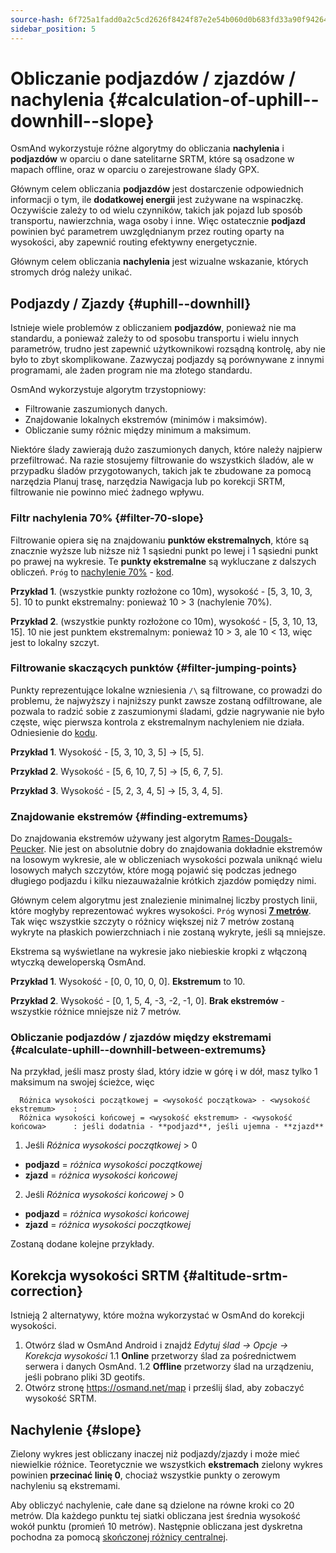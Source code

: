```yaml
---
source-hash: 6f725a1fadd0a2c5cd2626f8424f87e2e54b060d0b683fd33a90f9426413a826
sidebar_position: 5
---
```


# Obliczanie podjazdów / zjazdów / nachylenia {#calculation-of-uphill--downhill--slope}

OsmAnd wykorzystuje różne algorytmy do obliczania **nachylenia** i **podjazdów** w oparciu o dane satelitarne SRTM, które są osadzone w mapach offline, oraz w oparciu o zarejestrowane ślady GPX.

Głównym celem obliczania **podjazdów** jest dostarczenie odpowiednich informacji o tym, ile **dodatkowej energii** jest zużywane na wspinaczkę. Oczywiście zależy to od wielu czynników, takich jak pojazd lub sposób transportu, nawierzchnia, waga osoby i inne.
Więc ostatecznie **podjazd** powinien być parametrem uwzględnianym przez routing oparty na wysokości, aby zapewnić routing efektywny energetycznie.

Głównym celem obliczania **nachylenia** jest wizualne wskazanie, których stromych dróg należy unikać.

## Podjazdy / Zjazdy {#uphill--downhill}

Istnieje wiele problemów z obliczaniem **podjazdów**, ponieważ nie ma standardu, a ponieważ zależy to od sposobu transportu i wielu innych parametrów, trudno jest zapewnić użytkownikowi rozsądną kontrolę, aby nie było to zbyt skomplikowane. Zazwyczaj podjazdy są porównywane z innymi programami, ale żaden program nie ma złotego standardu.

OsmAnd wykorzystuje algorytm trzystopniowy:

- Filtrowanie zaszumionych danych.
- Znajdowanie lokalnych ekstremów (minimów i maksimów).
- Obliczanie sumy różnic między minimum a maksimum.

Niektóre ślady zawierają dużo zaszumionych danych, które należy najpierw przefiltrować. Na razie stosujemy filtrowanie do wszystkich śladów, ale w przypadku śladów przygotowanych, takich jak te zbudowane za pomocą narzędzia Planuj trasę, narzędzia Nawigacja lub po korekcji SRTM, filtrowanie nie powinno mieć żadnego wpływu.

### Filtr nachylenia 70% {#filter-70-slope}

Filtrowanie opiera się na znajdowaniu **punktów ekstremalnych**, które są znacznie wyższe lub niższe niż 1 sąsiedni punkt po lewej i 1 sąsiedni punkt po prawej na wykresie.
Te **punkty ekstremalne** są wykluczane z dalszych obliczeń. ```Próg``` to [nachylenie 70%](https://github.com/osmandapp/OsmAnd/blob/master/OsmAnd-java/src/main/java/net/osmand/gpx/ElevationApproximator.java#L11) - [kod](https://github.com/osmandapp/OsmAnd/blob/master/OsmAnd-java/src/main/java/net/osmand/gpx/ElevationApproximator.java#L72).

**Przykład 1**. (wszystkie punkty rozłożone co 10m), wysokość - [5, 3, 10, 3, 5]. 10 to punkt ekstremalny: ponieważ 10 > 3 (nachylenie 70%).

**Przykład 2**. (wszystkie punkty rozłożone co 10m), wysokość - [5, 3, 10, 13, 15]. 10 nie jest punktem ekstremalnym: ponieważ 10 > 3, ale 10 < 13, więc jest to lokalny szczyt.

### Filtrowanie skaczących punktów {#filter-jumping-points}

Punkty reprezentujące lokalne wzniesienia ```/\``` są filtrowane, co prowadzi do problemu, że najwyższy i najniższy punkt zawsze zostaną odfiltrowane, ale pozwala to radzić sobie z zaszumionymi śladami, gdzie nagrywanie nie było częste, więc pierwsza kontrola z ekstremalnym nachyleniem nie działa. Odniesienie do [kodu](https://github.com/osmandapp/OsmAnd/blob/master/OsmAnd-java/src/main/java/net/osmand/gpx/ElevationApproximator.java#L49).

**Przykład 1**. Wysokość - [5, 3, 10, 3, 5] -> [5, 5].

**Przykład 2**. Wysokość - [5, 6, 10, 7, 5] -> [5, 6, 7, 5].

**Przykład 3**. Wysokość - [5, 2, 3, 4, 5] -> [5, 3, 4, 5].

### Znajdowanie ekstremów {#finding-extremums}

Do znajdowania ekstremów używany jest algorytm [Rames-Dougals-Peucker](https://en.wikipedia.org/wiki/Ramer%E2%80%93Douglas%E2%80%93Peucker_algorithm). Nie jest on absolutnie dobry do znajdowania dokładnie ekstremów na losowym wykresie, ale w obliczeniach wysokości pozwala uniknąć wielu losowych małych szczytów, które mogą pojawić się podczas jednego długiego podjazdu i kilku niezauważalnie krótkich zjazdów pomiędzy nimi.

Głównym celem algorytmu jest znalezienie minimalnej liczby prostych linii, które mogłyby reprezentować wykres wysokości. ```Próg``` wynosi **[7 metrów](https://github.com/osmandapp/OsmAnd/blob/master/OsmAnd-java/src/main/java/net/osmand/gpx/ElevationDiffsCalculator.java#L13)**. Tak więc wszystkie szczyty o różnicy większej niż 7 metrów zostaną wykryte na płaskich powierzchniach i nie zostaną wykryte, jeśli są mniejsze.

Ekstrema są wyświetlane na wykresie jako niebieskie kropki z włączoną wtyczką deweloperską OsmAnd.

**Przykład 1**. Wysokość - [0, 0, 10, 0, 0]. **Ekstremum** to 10.

**Przykład 2**. Wysokość - [0, 1, 5, 4, -3, -2, -1, 0]. **Brak ekstremów** - wszystkie różnice mniejsze niż 7 metrów.

### Obliczanie podjazdów / zjazdów między ekstremami {#calculate-uphill--downhill-between-extremums}

Na przykład, jeśli masz prosty ślad, który idzie w górę i w dół, masz tylko 1 maksimum na swojej ścieżce, więc
```
  Różnica wysokości początkowej = <wysokość początkowa> - <wysokość ekstremum>    :
  Różnica wysokości końcowej = <wysokość ekstremum> - <wysokość końcowa>      : jeśli dodatnia - **podjazd**, jeśli ujemna - **zjazd**
```

1. Jeśli *Różnica wysokości początkowej* > 0
  - **podjazd** = *różnica wysokości początkowej*
  - **zjazd** = *różnica wysokości końcowej*

2. Jeśli *Różnica wysokości końcowej* > 0
  - **podjazd** = *różnica wysokości końcowej*
  - **zjazd** = *różnica wysokości początkowej*

Zostaną dodane kolejne przykłady.

## Korekcja wysokości SRTM {#altitude-srtm-correction}

Istnieją 2 alternatywy, które można wykorzystać w OsmAnd do korekcji wysokości.

1. Otwórz ślad w OsmAnd Android i znajdź *Edytuj ślad → Opcje → Korekcja wysokości*
1.1 **Online** przetworzy ślad za pośrednictwem serwera i danych OsmAnd.
1.2 **Offline** przetworzy ślad na urządzeniu, jeśli pobrano pliki 3D geotifs.
2. Otwórz stronę https://osmand.net/map i prześlij ślad, aby zobaczyć wysokość SRTM.

## Nachylenie {#slope}

Zielony wykres jest obliczany inaczej niż podjazdy/zjazdy i może mieć niewielkie różnice. Teoretycznie we wszystkich **ekstremach** zielony wykres powinien **przecinać linię 0**, chociaż wszystkie punkty o zerowym nachyleniu są ekstremami.

Aby obliczyć nachylenie, całe dane są dzielone na równe kroki co 20 metrów. Dla każdego punktu tej siatki obliczana jest średnia wysokość wokół punktu (promień 10 metrów). Następnie obliczana jest dyskretna pochodna za pomocą [skończonej różnicy centralnej](https://en.wikipedia.org/wiki/Finite_difference).
